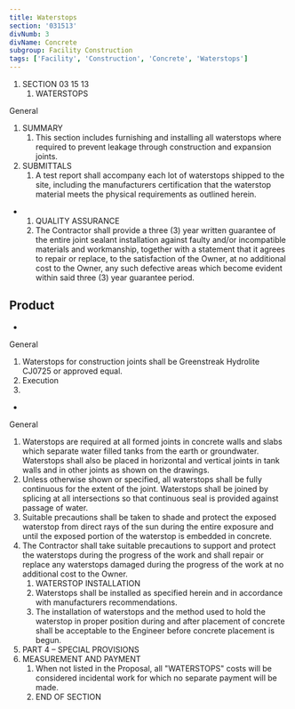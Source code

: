 ```yaml
---
title: Waterstops
section: '031513'
divNumb: 3
divName: Concrete
subgroup: Facility Construction
tags: ['Facility', 'Construction', 'Concrete', 'Waterstops']
---
```


1. SECTION 03 15 13
   1. WATERSTOPS

General
1. SUMMARY
   1. This section includes furnishing and installing all waterstops where required to prevent leakage through construction and expansion joints.
2. SUBMITTALS
   1. A test report shall accompany each lot of waterstops shipped to the site, including the manufacturers certification that the waterstop material meets the physical requirements as outlined herein.

* 
	1. QUALITY ASSURANCE
   1. The Contractor shall provide a three (3) year written guarantee of the entire joint sealant installation against faulty and/or incompatible materials and workmanship, together with a statement that it agrees to repair or replace, to the satisfaction of the Owner, at no additional cost to the Owner, any such defective areas which become evident within said three (3) year guarantee period.

## Product


* 
	
General
   1. Waterstops for construction joints shall be Greenstreak Hydrolite CJ0725 or approved equal.
   1. Execution
1.  

* 
	
General
   1. Waterstops are required at all formed joints in concrete walls and slabs which separate water filled tanks from the earth or groundwater. Waterstops shall also be placed in horizontal and vertical joints in tank walls and in other joints as shown on the drawings.
2. Unless otherwise shown or specified, all waterstops shall be fully continuous for the extent of the joint. Waterstops shall be joined by splicing at all intersections so that continuous seal is provided against passage of water.
3. Suitable precautions shall be taken to shade and protect the exposed waterstop from direct rays of the sun during the entire exposure and until the exposed portion of the waterstop is embedded in concrete.
4. The Contractor shall take suitable precautions to support and protect the waterstops during the progress of the work and shall repair or replace any waterstops damaged during the progress of the work at no additional cost to the Owner.
	1. WATERSTOP INSTALLATION
   1. Waterstops shall be installed as specified herein and in accordance with manufacturers recommendations.
   1. The installation of waterstops and the method used to hold the waterstop in proper position during and after placement of concrete shall be acceptable to the Engineer before concrete placement is begun.
1. PART 4 – SPECIAL PROVISIONS
1. MEASUREMENT AND PAYMENT
    1. When not listed in the Proposal, all "WATERSTOPS" costs will be considered incidental work for which no separate payment will be made.
   1. END OF SECTION

